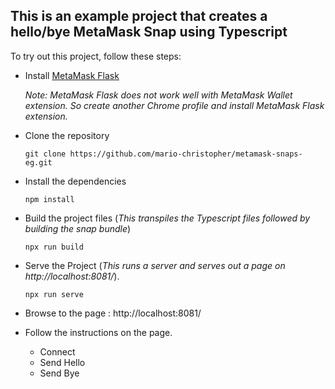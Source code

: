 ## This is an example project that creates a hello/bye MetaMask Snap using Typescript

To try out this project, follow these steps:

- Install [MetaMask Flask](#https://metamask.io/flask/)

    *Note: MetaMask Flask does not work well with MetaMask Wallet extension. So create another Chrome profile and install MetaMask Flask extension.*

- Clone the repository

    `git clone https://github.com/mario-christopher/metamask-snaps-eg.git`

- Install the dependencies

    `npm install`

- Build the project files (*This transpiles the Typescript files followed by building the snap bundle*)

    `npx run build`

- Serve the Project (*This runs a server and serves out a page on http://localhost:8081/*).

    `npx run serve`

- Browse to the page : http://localhost:8081/
- Follow the instructions on the page.
    - Connect
    - Send Hello
    - Send Bye


